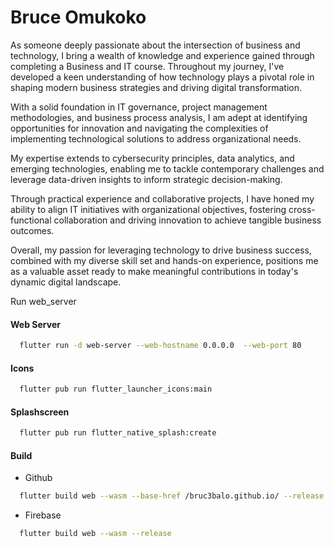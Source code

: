# Bruce Omukoko

As someone deeply passionate about the intersection of business and technology, I bring a wealth of knowledge and experience gained through completing a Business and IT course. Throughout my journey, I've developed a keen understanding of how technology plays a pivotal role in shaping modern business strategies and driving digital transformation.

With a solid foundation in IT governance, project management methodologies, and business process analysis, I am adept at identifying opportunities for innovation and navigating the complexities of implementing technological solutions to address organizational needs.

My expertise extends to cybersecurity principles, data analytics, and emerging technologies, enabling me to tackle contemporary challenges and leverage data-driven insights to inform strategic decision-making.

Through practical experience and collaborative projects, I have honed my ability to align IT initiatives with organizational objectives, fostering cross-functional collaboration and driving innovation to achieve tangible business outcomes.

Overall, my passion for leveraging technology to drive business success, combined with my diverse skill set and hands-on experience, positions me as a valuable asset ready to make meaningful contributions in today's dynamic digital landscape.

Run web_server

#### Web Server
```bash
  flutter run -d web-server --web-hostname 0.0.0.0  --web-port 80
```

#### Icons
```bash
  flutter pub run flutter_launcher_icons:main
```

#### Splashscreen
```bash
  flutter pub run flutter_native_splash:create
```

#### Build
* Github
```bash
  flutter build web --wasm --base-href /bruc3balo.github.io/ --release
```
* Firebase
```bash
  flutter build web --wasm --release
```